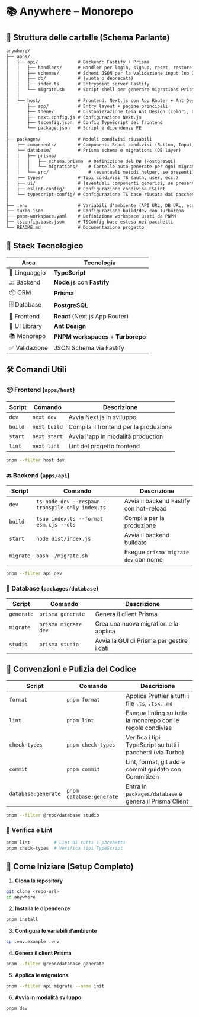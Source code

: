 # 📚 Anywhere – Monorepo

## 📁 Struttura delle cartelle (Schema Parlante)

```txt
anywhere/
├── apps/
│   ├── api/               # Backend: Fastify + Prisma
│   │   ├── handlers/      # Handler per login, signup, reset, restore
│   │   ├── schemas/       # Schemi JSON per la validazione input (no Zod)
│   │   ├── db/            # (vuota o deprecata)
│   │   ├── index.ts       # Entrypoint server Fastify
│   │   └── migrate.sh     # Script shell per generare migrations Prisma
│   │
│   └── host/              # Frontend: Next.js con App Router + Ant Design
│       ├── app/           # Entry layout + pagine principali
│       ├── theme/         # Customizzazione tema Ant Design (colori, border)
│       ├── next.config.js # Configurazione Next.js
│       ├── tsconfig.json  # Config TypeScript del frontend
│       └── package.json   # Script e dipendenze FE
│
├── packages/              # Moduli condivisi riusabili
│   ├── components/        # Componenti React condivisi (Button, Input, ecc.)
│   ├── database/          # Prisma schema e migrations (DB layer)
│   │   ├── prisma/
│   │   │   ├── schema.prisma  # Definizione del DB (PostgreSQL)
│   │   │   └── migrations/    # Cartelle auto-generate per ogni migration
│   │   └── src/               # (eventuali metodi helper, se presenti)
│   ├── types/             # Tipi condivisi TS (auth, user, ecc.)
│   ├── ui/                # (eventuali componenti generici, se presenti)
│   ├── eslint-config/     # Configurazione condivisa ESLint
│   └── typescript-config/ # Configurazione TS base riusata dai pacchetti
│
├── .env                   # Variabili d'ambiente (API_URL, DB_URL, ecc.)
├── turbo.json             # Configurazione build/dev con Turborepo
├── pnpm-workspace.yaml    # Definizione workspace usati da PNPM
├── tsconfig.base.json     # TSConfig base estesa nei pacchetti
└── README.md              # Documentazione progetto
```

## 🧰 Stack Tecnologico

| Area           | Tecnologia                          |
| -------------- | ----------------------------------- |
| 🧠 Linguaggio  | **TypeScript**                      |
| 🔙 Backend     | **Node.js** con **Fastify**         |
| 📦 ORM         | **Prisma**                          |
| 🗄️ Database    | **PostgreSQL**                      |
| 🎨 Frontend    | **React** (Next.js App Router)      |
| 🧩 UI Library  | **Ant Design**                      |
| 📚 Monorepo    | **PNPM workspaces** + **Turborepo** |
| ✅ Validazione | JSON Schema via Fastify             |

## 🛠️ Comandi Utili

### 📦 Frontend (`apps/host`)

| Script  | Comando      | Descrizione                           |
| ------- | ------------ | ------------------------------------- |
| `dev`   | `next dev`   | Avvia Next.js in sviluppo             |
| `build` | `next build` | Compila il frontend per la produzione |
| `start` | `next start` | Avvia l'app in modalità production    |
| `lint`  | `next lint`  | Lint del progetto frontend            |

```bash
pnpm --filter host dev
```

### 🔙 Backend (`apps/api`)

| Script    | Comando                                           | Descrizione                             |
| --------- | ------------------------------------------------- | --------------------------------------- |
| `dev`     | `ts-node-dev --respawn --transpile-only index.ts` | Avvia il backend Fastify con hot-reload |
| `build`   | `tsup index.ts --format esm,cjs --dts`            | Compila per la produzione               |
| `start`   | `node dist/index.js`                              | Avvia il backend buildato               |
| `migrate` | `bash ./migrate.sh`                               | Esegue `prisma migrate dev` con nome    |

```bash
pnpm --filter api dev
```

### 🧬 Database (`packages/database`)

| Script     | Comando              | Descrizione                               |
| ---------- | -------------------- | ----------------------------------------- |
| `generate` | `prisma generate`    | Genera il client Prisma                   |
| `migrate`  | `prisma migrate dev` | Crea una nuova migration e la applica     |
| `studio`   | `prisma studio`      | Avvia la GUI di Prisma per gestire i dati |

## 🧼 Convenzioni e Pulizia del Codice

| Script              | Comando                  | Descrizione                                                 |
| ------------------- | ------------------------ | ----------------------------------------------------------- |
| `format`            | `pnpm format`            | Applica Prettier a tutti i file `.ts`, `.tsx`, `.md`        |
| `lint`              | `pnpm lint`              | Esegue linting su tutta la monorepo con le regole condivise |
| `check-types`       | `pnpm check-types`       | Verifica i tipi TypeScript su tutti i pacchetti (via Turbo) |
| `commit`            | `pnpm commit`            | Lint, format, git add e commit guidato con Commitizen       |
| `database:generate` | `pnpm database:generate` | Entra in `packages/database` e genera il Prisma Client      |

```bash
pnpm --filter @repo/database studio
```

### 🧪 Verifica e Lint

```bash
pnpm lint         # Lint di tutti i pacchetti
pnpm check-types  # Verifica tipi TypeScript
```

## 🚀 Come Iniziare (Setup Completo)

1. **Clona la repository**

```bash
git clone <repo-url>
cd anywhere
```

2. **Installa le dipendenze**

```bash
pnpm install
```

3. **Configura le variabili d’ambiente**

```bash
cp .env.example .env
```

4. **Genera il client Prisma**

```bash
pnpm --filter @repo/database generate
```

5. **Applica le migrations**

```bash
pnpm --filter api migrate --name init
```

6. **Avvia in modalità sviluppo**

```bash
pnpm dev
```
